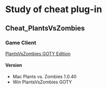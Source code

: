 # Study of cheat plug-in

## Cheat_PlantsVsZombies

### Game Client
[PlantsVsZombies GOTY Edition](https://store.steampowered.com/app/3590/Plants_vs_Zombies_GOTY_Edition/)
#### Version
- Mac Plants vs. Zombies 1.0.40
- Win PlantsVsZombies GOTY